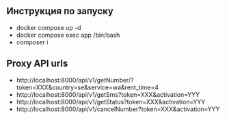 ## Инструкция по запуску
- docker compose up -d
- docker compose exec app /bin/bash
- composer i

## Proxy API urls
- http://localhost:8000/api/v1/getNumber/?token=XXX&country=se&service=wa&rent_time=4
- http://localhost:8000/api/v1/getSms?token=XXX&activation=YYY
- http://localhost:8000/api/v1/getStatus?token=XXX&activation=YYY
- http://localhost:8000/api/v1/cancelNumber?token=XXX&activation=YYY
